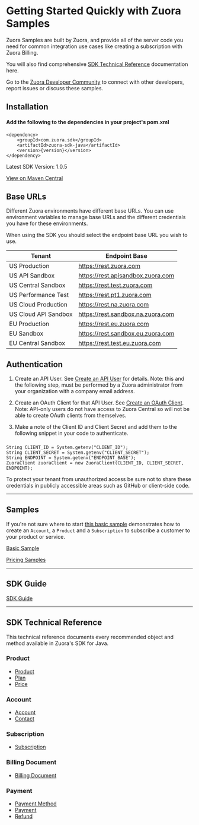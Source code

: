 
# Getting Started Quickly with Zuora Samples
Zuora Samples are built by Zuora, and provide all of the server code you need for common integration use cases like creating a subscription with Zuora Billing.

You will also find comprehensive [SDK Technical Reference](/README.md#sdk-technical-reference) documentation here.

Go to the [Zuora Developer Community](https://community.zuora.com/communities/community-home?CommunityKey=e2a932b4-50c4-4019-a3e8-362e38714df3) to connect with other developers, report issues or discuss these samples.

## Installation
#### Add the following to the dependencies in your project's pom.xml

```
<dependency>
    <groupId>com.zuora.sdk</groupId>
    <artifactId>zuora-sdk-java</artifactId>
    <version>{version}</version>
</dependency>
```

Latest SDK Version: 1.0.5

[View on Maven Central](https://search.maven.org/artifact/com.zuora.sdk/zuora-sdk-java)

## Base URLs
Different Zuora environments have different base URLs. You can use environment variables to manage base URLs and the different credentials you have for these environments.

When using the SDK you should select the endpoint base URL you wish to use.

| Tenant | Endpoint Base |
| --- | --- |
| US Production | https://rest.zuora.com |
| US API Sandbox | https://rest.apisandbox.zuora.com |
| US Central Sandbox | https://rest.test.zuora.com |
| US Performance Test | https://rest.pt1.zuora.com |
| US Cloud Production | https://rest.na.zuora.com |
| US Cloud API Sandbox | https://rest.sandbox.na.zuora.com |
| EU Production | https://rest.eu.zuora.com |
| EU Sandbox | https://rest.sandbox.eu.zuora.com |
| EU Central Sandbox | https://rest.test.eu.zuora.com |

## Authentication
1. Create an API User. See [Create an API User](https://knowledgecenter.zuora.com/Billing/Tenant_Management/A_Administrator_Settings/Manage_Users/Create_an_API_User) for details.
Note: this and the following step, must be performed by a Zuora administrator from your organization with a company email address.

2. Create an OAuth Client for that API User. See [Create an OAuth Client](https://knowledgecenter.zuora.com/Billing/Tenant_Management/A_Administrator_Settings/Manage_Users#Create_an_OAuth_Client_for_a_User).
Note: API-only users do not have access to Zuora Central so will not be able to create OAuth clients from themselves.

3. Make a note of the Client ID and Client Secret and add them to the following snippet in your code to authenticate. 

###
```
String CLIENT_ID = System.getenv("CLIENT_ID");
String CLIENT_SECRET = System.getenv("CLIENT_SECRET");
String ENDPOINT = System.getenv("ENDPOINT_BASE");
ZuoraClient zuoraClient = new ZuoraClient(CLIENT_ID, CLIENT_SECRET, ENDPOINT);
```
To protect your tenant from unauthorized access be sure not to share these credentials in publicly accessible areas such as GitHub or client-side code.

<hr />

## Samples
If you're not sure where to start [this basic sample](src/main/java/com/zuora/sdk/core/example/CreateAccountWithSubscription.java) demonstrates how to create an `Account`, a `Product` and a `Subscription` to subscribe a customer to your product or service.

[Basic Sample](src/main/java/com/zuora/sdk/core/example/CreateAccountWithSubscription.java)

[Pricing Samples](src/main/java/com/zuora/sdk/core/example/PlanItemExamples.java)
<hr />

## SDK Guide
[SDK Guide](https://www.zuora.com/developer/sdks/)


<hr />

## SDK Technical Reference

This technical reference documents every recommended object and method available in Zuora's SDK for Java.

### Product
* [Product](doc/product-api.md)
* [Plan](doc/plan-api.md)
* [Price](doc/price-api.md)

### Account
* [Account](doc/account-api.md)
* [Contact](doc/contact-api.md)

### Subscription
* [Subscription](doc/subscription-api.md)

### Billing Document
* [Billing Document](doc/billing-document-api.md)

### Payment
* [Payment Method](doc/payment-method-api.md)
* [Payment](doc/payment-api.md)
* [Refund](doc/refund-api.md)
